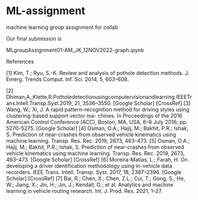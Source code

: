 # ML-assignment
machine learning group assignment for collab

Our final submission is

MLgroupAssignment01-AM_JK_12NOV2022-graph.ipynb



References

[1] Kim, T.; Ryu, S.-K. Review and analysis of pothole detection methods. J. Emerg. Trends Comput. Inf. Sci. 2014, 5, 603–608.
      
[2] Dhiman,A.;Klette,R.Potholedetectionusingcomputervisionandlearning.IEEETrans.Intell.Transp.Syst.2019, 21, 3536–3550. [Google Scholar] [CrossRef]
[3] Wang, W.; Xi, J. A rapid pattern-recognition method for driving styles using clustering-based support vector ma- chines.
In Proceedings of the 2016 American Control Conference (ACC), Boston, MA, USA, 6–8 July 2016; pp. 5270–5275. [Google Scholar]
[4] Osman, O.A.; Hajij, M.; Bakhit, P.R.; Ishak, S. Prediction of near-crashes from observed vehicle kinematics using machine learning. 
Transp. Res. Rec. 2019, 2673, 463–473.
[5] Osman, O.A.; Hajij, M.; Bakhit, P.R.; Ishak, S. Prediction of near-crashes from observed vehicle kinematics using machine learning.
Transp. Res. Rec. 2019, 2673, 463–473. [Google Scholar] [CrossRef]
[6] Moreira-Matias, L.; Farah, H. On developing a driver identification methodology using in-vehicle data recorders. IEEE Trans. Intell.
Transp. Syst. 2017, 18, 2387–2396. [Google Scholar] [CrossRef]
[7] Bai, R.; Chen, X.; Chen, Z.L.; Cui, T.; Gong, S.; He, W.; Jiang, X.; Jin, H.; Jin, J.; Kendall, G.; et al. Analytics and machine learning
in vehicle routing research. Int. J. Prod. Res. 2021, 1–27.
